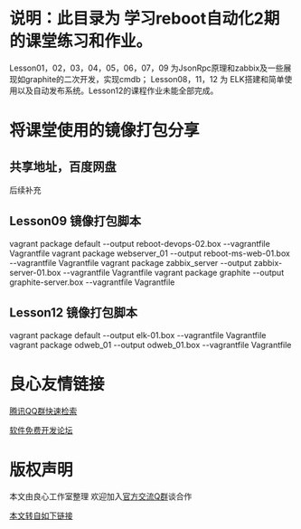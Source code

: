 # 说明：此目录为 学习reboot自动化2期的课堂练习和作业。
Lesson01，02，03，04，05，06，07，09 为JsonRpc原理和zabbix及一些展现如graphite的二次开发，实现cmdb；
Lesson08，11，12 为 ELK搭建和简单使用以及自动发布系统。Lesson12的课程作业未能全部完成。

# 将课堂使用的镜像打包分享
## 共享地址，百度网盘
后续补充

## Lesson09 镜像打包脚本

vagrant package default --output reboot-devops-02.box --vagrantfile Vagrantfile
vagrant package webserver_01 --output reboot-ms-web-01.box --vagrantfile Vagrantfile
vagrant package zabbix_server --output zabbix-server-01.box --vagrantfile Vagrantfile
vagrant package graphite --output graphite-server.box --vagrantfile Vagrantfile

## Lesson12 镜像打包脚本

vagrant package default --output elk-01.box --vagrantfile Vagrantfile
vagrant package odweb_01 --output odweb_01.box --vagrantfile Vagrantfile


 # 良心友情链接

[腾讯QQ群快速检索](http://u.720life.cn/s/8cf73f7c)

[软件免费开发论坛](http://u.720life.cn/s/bbb01dc0)

# 版权声明 

本文由良心工作室整理 欢迎加入[官方交流Q群](https://u.720life.cn/s/f2316816)谈合作

[本文转自如下链接](http://u.720life.cn/g/2e71d0f0a5c601172267ba20d3a43c6ef2087cfb4ba8bd02f85ffb407c98dd799e8445cb97d2a16203d94a90c5402e6d115ae812175a70fff93046a3af38b3a1)